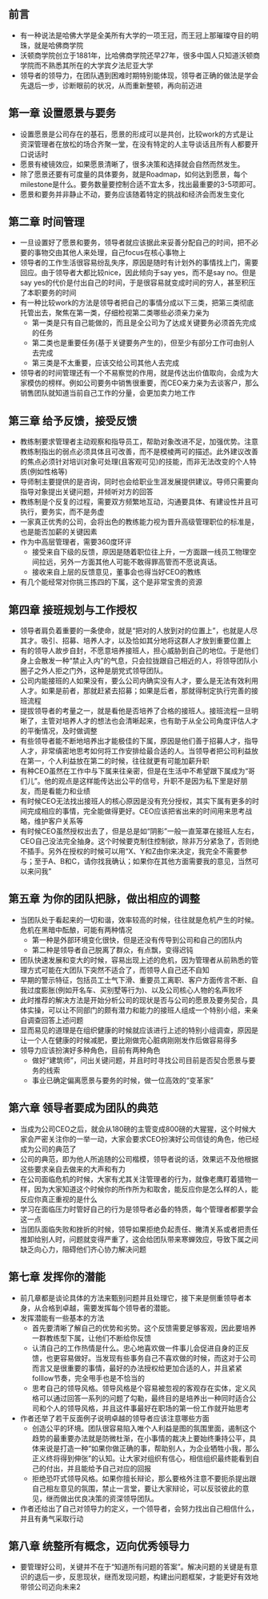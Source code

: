 ## 前言
* 有一种说法是哈佛大学是全美所有大学的一项王冠，而王冠上那璀璨夺目的明珠，就是哈佛商学院
* 沃顿商学院创立于1881年，比哈佛商学院还早27年，很多中国人只知道沃顿商学院而不熟悉其所在的大学宾夕法尼亚大学
* 领导者的领导力，在团队遇到困难时期特别能体现，领导者正确的做法是学会先退后一步，诊断眼前的状况，从而重新整顿，再向前迈进


## 第一章 设置愿景与要务
* 设置愿景是公司存在的基石，愿景的形成可以是共创，比较work的方式是让资深管理者在放松的场合齐聚一堂，在没有特定的人主导谈话且所有人都要开口说话时
* 愿景有棱镜效应，如果愿景清晰了，很多决策和选择就会自然而然发生。
* 除了愿景还要有可度量的具体要务，就是Roadmap，如何达到愿景，每个milestone是什么。要务数量要控制合适不宜太多，找出最重要的3-5项即可。
* 愿景和要务并非静止不动，要务应该随着特定的挑战和经济会而发生变化

## 第二章 时间管理
* 一旦设置好了愿景和要务，领导者就应该据此来妥善分配自己的时间，把不必要的事物交由其他人来处理，自己focus在核心事物上
* 领导者的工作生活很容易纷乱失序，原因是随时有计划外的事情找上门，需要回应。由于领导者大都比较nice，因此倾向于say yes，而不是say no。但是say yes的代价是付出自己的时间，于是很容易就变成时间的穷人，甚至积压了本职要务的时间
* 有一种比较work的方法是领导者把自己的事情分成以下三类，把第三类彻底托管出去，聚焦在第一类，仔细检视第二类哪些必须亲力亲为
    * 第一类是只有自己能做的，而且是全公司为了达成关键要务必须首先完成的任务
    * 第二类也是重要任务(基于关键要务产生的)，但至少有部分工作可由别人去完成
    * 第三类是不太重要，应该交给公司其他人去完成
* 领导者的时间管理还有一个不易察觉的作用，就是传达出价值取向，会成为大家模仿的榜样。例如公司要务中销售很重要，而CEO亲力亲为去谈客户，那么销售团队就知道当前自己工作的分量，会更加卖力地工作


## 第三章 给予反馈，接受反馈
* 教练制要求管理者主动观察和指导员工，帮助对象改进不足，加强优势。注意教练制指出的弱点必须具体且可改善，而不是模棱两可的描述。此外建议改善的焦点必须针对培训对象可处理(且客观可见)的技能，而非无法改变的个人特质(例如性格等)
* 导师制主要提供的是咨询，同时也会给职业生涯发展提供建议。导师只需要向指导对象提出关键问题，并倾听对方的回答
* 教练制是个反复的过程，需要双方频繁地互动，沟通要具体、有建设性并且可执行，要务实，而不是务虚
* 一家真正优秀的公司，会将出色的教练能力视为晋升高级管理职位的标准是，也是能否加薪的关键因素
* 作为中高层管理者，需要360度环评
    * 接受来自下级的反馈，原因是随着职位往上升，一方面跟一线员工物理空间拉远，另外一方面其他人可能不敢得罪高管而不愿说真话。
    * 接收来自上层的反馈意见，董事会也得当好CEO的教练
* 有几个能经常对你挑三拣四的下属，这个是非常宝贵的资源



## 第四章 接班规划与工作授权
* 领导者肩负着重要的一条使命，就是“把对的人放到对的位置上”，也就是人尽其才。吸引、招募、培养人才，以及恰如其分地将这群人才放到重要位置上
* 有的领导人故步自封，不愿意培养接班人，担心威胁到自己的地位。于是他们身上会散发一种“禁止入内”的气息，只会拉拢跟自己相近的人，将领导团队小圈子之外人拒之门外，这种是朋党式领导团队。
* 公司内能接班的人如果没有，要么公司内确实没有人才，要么是无法有效利用人才。如果是前者，那就赶紧去招募；如果是后者，那就得制定执行完善的接班流程
* 提拔领导者的考量之一，就是看他是否培养了合格的接班人。接班流程一旦明晰了，主管对培养人才的想法也会清晰起来，也有助于从全公司角度评估人才的平衡情况，及时做调整
* 有些领导者能不断地培养出才能极佳的下属，原因是他们善于招募人才，指导人才，非常缜密地思考如何将工作安排给最合适的人。当领导者把公司利益放在第一，个人利益放在第二的时候，往往就更有可能加薪升职
* 有种CEO虽然在工作中与下属来往亲密，但是在生活中不希望跟下属成为“哥们儿”。他的观点是这样能传达出公平的信号，升职不是因为私下里是好朋友，而是看能力和业绩
* 有时候CEO无法找出接班人的核心原因是没有充分授权，其实下属有更多的时间完成相应的事情，完全能做得更好。CEO应该把省出来的时间用来思考战略，维护客户关系等
* 有时候CEO虽然授权出去了，但是总是如“阴影”一般一直笼罩在接班人左右，CEO自己没法完全抽身。这个时候要克制住控制欲，除非万分紧急了，否则绝不插手。另外在授权的时候可以用“X、Y和Z由你来决定，我完全不需要参与；至于A、B和C，请你找我确认；如果你在其他方面需要我的意见，当然可以来问我”

## 第五章 为你的团队把脉，做出相应的调整
* 当团队处于看起来的一切和谐，效率较高的时候，往往就是危机产生的时候。危机在黑暗中酝酿，可能有两种情况
    * 第一种是外部环境变化很快，但是还没有传导到公司和自己的团队内
    * 第二种是领导者自己脱离了群众，有点飘，变得迟钝
* 团队快速发展和变大的时候，容易出现上述的危机，因为管理者从前熟悉的管理方式可能在大团队下突然不适合了，而领导人自己还不自知
* 早期的警示特征，包括员工士气下滑、重要员工离职、客户方面传言不断、自我过度膨胀(例如开名车、买别墅等行为)、以及公司核心人物的名声败坏
* 此时推荐的解决方法是开始分析公司的现状是否与公司的愿景及要务契合，具体实操，可以让不同部门的颇有潜力和能力的接班人组成一个特别小组，来亲自调查回答上述问题
* 显而易见的道理是在组织健康的时候就应该进行上述的特别小组调查，原因是让一个人在健康的时候减肥，要比刚做完心脏病刚刚发作后做容易得多
* 领导力应该扮演好多种角色，目前有两种角色
    * 做好“建筑师”，问出关键问题，并且时时寻找公司目前是否契合愿景与要务的线索
    * 事业已确定偏离愿景与要务的时候，做一位高效的“变革家”


## 第六章 领导者要成为团队的典范
* 当成为公司CEO之后，就会从180磅的主管变成800磅的大猩猩，这个时候大家会严密关注你的一举一动，大家会要求CEO扮演好公司信徒的角色，他已经成为公司的典范了
* 公司的典范，即为他人所追随的公司楷模，领导者说的话，效果远不及他根据这些要求亲自去做来的大声和有力
* 在公司面临危机的时候，大家有尤其关注管理者的行为，就像老鹰盯着猎物一样，因为大家知道这个时候你的所作所为和取舍，能反应你是怎么样的人，能反应你真正重视的是什么
* 学习在面临压力时管好自己的行为是领导者必备的特质，每个管理者都要学会这一点
* 当团队面临失败和挫折的时候，领导如果拒绝负起责任、撇清关系或者把责任推卸给别人时，问题就变得严重了，这会给团队带来寒蝉效应，导致下属之间缺乏向心力，阻碍他们齐心协力解决问题


## 第七章 发挥你的潜能
* 前几章都是谈论具体的方法来甄别问题并且处理它，接下来是侧重领导者本身，从合格到卓越，需要发挥每个领导者的潜能。
* 发挥潜能有一些基本的方法
    * 首先要清晰了解自己的优势和劣势。这个反馈需要足够客观，因此要培养一群教练型下属，让他们不断给你反馈
    * 认清自己的工作热情是什么。忠心地喜欢做一件事儿会促进自身的正反馈，也更容易做好。当发现有些事务自己不喜欢做的时候，而这对于公司而言又是很重要的事情，最好的办法授权给更加合适的人，并且紧紧folllow节奏，完全甩手也是不恰当的
    * 思考自己的领导风格。领导风格是个容易被忽视的客观存在实体，定义风格可以通过回答一系列的问题了勾勒，最终目的是培养出一种同时适合公司和个人的领导风格，并且这件事最好在职场的第一份工作就开始思考
* 作者还举了若干反面例子说明卓越的领导者应该注意哪些方面
    * 创造公平的环境。团队很容易陷入唯个人利益是图的氛围里面，遏制这个趋势的最重要办法就是防微杜渐，在小事情的裁决上要始终秉持公平，具体来说是打造一种“如果你做正确的事，帮助别人，为企业牺牲小我，那么正义终将得到伸张”的认知。让大家对组织有信心，相信组织最终能看到自己的付出，并且能给予自己对应的回报
    * 拒绝恐吓式领导风格。如果你擅长辩论，那么要格外注意不要扼杀提出跟自己相左意见的氛围，禁止一言堂，要让大家辩论，可以反驳彼此的意见，继而做出优良决策的资深领导团队。
* 作者还给出了自己对领导力的定义，一个领导者，会努力找出自己相信什么，并且有勇气采取行动


## 第八章 统整所有概念，迈向优秀领导力
* 要管理好公司，关键并不在于“知道所有问题的答案”。解决问题的关键是有意识的退后一步，反思现状，继而发现问题，构建出问题框架，才能更好有效地带领公司迈向未来2
